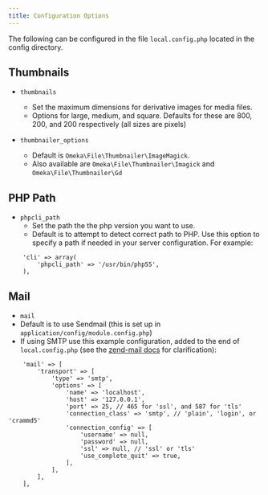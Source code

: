 ```yaml
---
title: Configuration Options
---
```


The following can be configured in the file `local.config.php` located in the config directory.

## Thumbnails

- `thumbnails`
	- Set the maximum dimensions for derivative images for media files.
	- Options for large, medium, and square. Defaults for these are 800, 200, and 200 respectively (all sizes are pixels)

- `thumbnailer_options`
	- Default is `Omeka\File\Thumbnailer\ImageMagick`. 
	- Also available are `Omeka\File\Thumbnailer\Imagick` and `Omeka\File\Thumbnailer\Gd`

## PHP Path

- `phpcli_path`
	- Set the path the the php version you want to use.
	- Default is to attempt to detect correct path to PHP. Use this option to specify a path if needed in your server configuration. For example: 
```
    'cli' => array(
        'phpcli_path' => '/usr/bin/php55',
    ),
```


## Mail

- `mail` 
- Default is to use Sendmail (this is set up in `application/config/module.config.php`)
- If using SMTP use this example configuration, added to the end of `local.config.php` (see the [zend-mail docs](https://docs.zendframework.com/zend-mail/transport/smtp-options/) for clarification):
```
    'mail' => [
        'transport' => [
            'type' => 'smtp',
            'options' => [
                'name' => 'localhost',
                'host' => '127.0.0.1',
                'port' => 25, // 465 for 'ssl', and 587 for 'tls'
                'connection_class' => 'smtp', // 'plain', 'login', or 'crammd5'
                'connection_config' => [
                    'username' => null,
                    'password' => null,
                    'ssl' => null, // 'ssl' or 'tls'
                    'use_complete_quit' => true,
                ],
            ],
        ],
    ],
```

